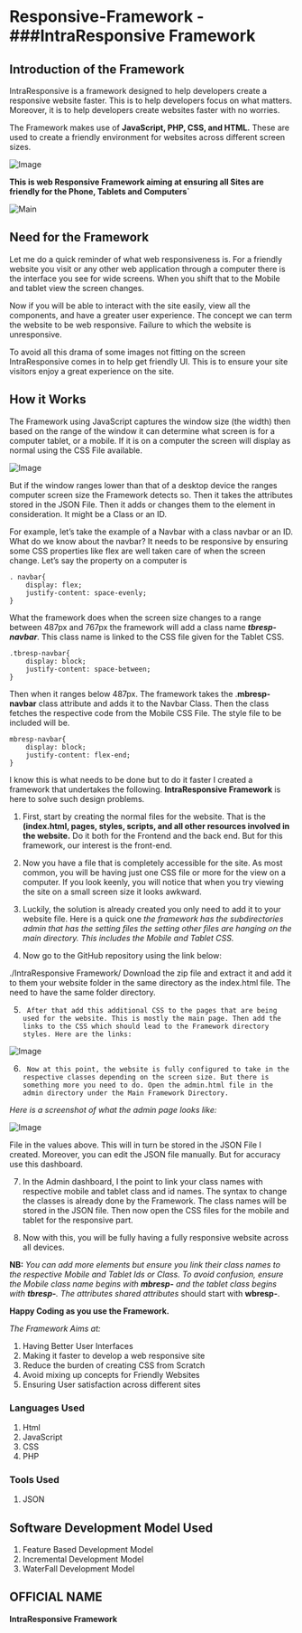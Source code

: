 # Responsive-Framework - ###IntraResponsive Framework

## Introduction of the Framework

IntraResponsive is a framework designed to help developers create a responsive website faster. This is to help developers focus on what matters. Moreover, it is to help developers create websites faster with no worries. 

The Framework makes use of **JavaScript, PHP, CSS, and HTML.** These are used to create a friendly environment for websites across different screen sizes.

![Image](/assets/Logo.png)

**This is web Responsive Framework aiming at ensuring all Sites are friendly for the Phone, Tablets and Computers`**

![Main](https://miro.medium.com/max/1008/1*b7y9iLMTD0drlC3Eh6E31A.png)

## Need for the Framework


Let me do a quick reminder of what web responsiveness is. For a friendly website you visit or any other web application through a computer there is the interface you see for wide screens. When you shift that to the Mobile and tablet view the screen changes.

Now if you will be able to interact with the site easily, view all the components, and have a greater user experience. The concept we can term the website to be web responsive.  Failure to which the website is unresponsive. 

To avoid all this drama of some images not fitting on the screen IntraResponsive comes in to help get friendly UI. This is to ensure your site visitors enjoy a great experience on the site. 

## How it Works

The Framework using JavaScript captures the window size (the width) then based on the range of the window it can determine what screen is for a computer tablet, or a mobile. If it is on a computer the screen will display as normal using the CSS File available.

![Image](/assets/Responsive_Design.png)

But if the window ranges lower than that of a desktop device the ranges computer screen size the Framework detects so. Then it takes the attributes stored in the JSON File. Then it adds or changes them to the element in consideration. It might be a Class or an ID.

For example, let’s take the example of a Navbar with a class navbar or an ID. What do we know about the navbar? It needs to be responsive by ensuring some CSS properties like flex are well taken care of when the screen change. Let’s say the property on a computer is 

```
. navbar{
  	display: flex;
	justify-content: space-evenly;
}
```

What the framework does when the screen size changes to a range between 487px and 767px the framework will add a class name _**tbresp-navbar**_. This class name is linked to the CSS file given for the Tablet CSS. 

```
.tbresp-navbar{
  	display: block;
	justify-content: space-between;
}
```

Then when it ranges below 487px. The framework takes the .**mbresp-navbar** class attribute and adds it to the Navbar Class. Then the class fetches the respective code from the Mobile CSS File. The style file to be included will be.

```
mbresp-navbar{
  	display: block;
	justify-content: flex-end;
}
```

I know this is what needs to be done but to do it faster I created a framework that undertakes the following. **IntraResponsive Framework** is here to solve such design problems. 
1. First, start by creating the normal files for the website. That is the **(index.html, pages, styles, scripts, and all other resources involved in the website.** Do it both for the Frontend and the back end. But for this framework, our interest is the front-end. 

2.	Now you have a file that is completely accessible for the site. As most common, you will be having just one CSS file or more for the view on a computer. If you look keenly, you will notice that when you try viewing the site on a small screen size it looks awkward.

3.	Luckily, the solution is already created you only need to add it to your website file. Here is a quick one *the framework has the subdirectories admin that has the setting files the setting other files are hanging on the main directory. This includes the Mobile and Tablet CSS.*

4.	Now go to the GitHub repository using the link below:

./IntraResponsive Framework/
Download the zip file and extract it and add it to them your website folder in the same directory as the index.html file. The need to have the same folder directory.

5.      After that add this additional CSS to the pages that are being used for the website. This is mostly the main page. Then add the links to the CSS which should lead to the Framework directory styles. Here are the links:

![Image](/assets/Linking_Styles.png)

6.      Now at this point, the website is fully configured to take in the respective classes depending on the screen size. But there is something more you need to do. Open the admin.html file in the admin directory under the Main Framework Directory.

*Here is a screenshot of what the admin page looks like:*

![Image](/assets/the_admin_screenshot.png)

File in the values above. This will in turn be stored in the JSON File I created. Moreover, you can edit the JSON file manually. But for accuracy use this dashboard.

7.	In the Admin dashboard, I the point to link your class names with respective mobile and tablet class and id names. The syntax to change the classes is already done by the Framework. The class names will be stored in the JSON file. Then now open the CSS files for the mobile and tablet for the responsive part.

8.	Now with this, you will be fully having a fully responsive website across all devices. 

**NB:** *You can add more elements but ensure you link their class names to the respective Mobile and Tablet Ids or Class. To avoid confusion, ensure the Mobile class name begins with **mbresp-** and the tablet class begins with **tbresp-**. The attributes shared attributes* should start with **wbresp-**.

**Happy Coding as you use the Framework.**


_The Framework Aims at:_

1. Having Better User Interfaces
2. Making it faster to develop a web responsive site
3. Reduce the burden of creating CSS from Scratch
4. Avoid mixing up concepts for Friendly Websites
5. Ensuring User satisfaction across different sites

### Languages Used
1. Html
2. JavaScript
3. CSS
5. PHP

### Tools Used
1. JSON

## Software Development Model Used
1. Feature Based Development Model
2. Incremental Development Model
3. WaterFall Development Model

## OFFICIAL NAME

**IntraResponsive Framework**

